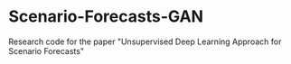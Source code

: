 # Scenario-Forecasts-GAN
Research code for the paper "Unsupervised Deep Learning Approach for Scenario Forecasts"
